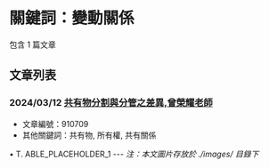 # 關鍵詞：變動關係

包含 1 篇文章

## 文章列表

### 2024/03/12 [共有物分割與分管之差異,曾榮耀老師](../../articles/910709_%E5%85%B1%E6%9C%89%E7%89%A9%E5%88%86%E5%89%B2%E8%88%87%E5%88%86%E7%AE%A1%E4%B9%8B%E5%B7%AE%E7%95%B0%2C%E6%9B%BE%E6%A6%AE%E8%80%80%E8%80%81%E5%B8%AB.md)
- 文章編號：910709
- 其他關鍵詞：共有物, 所有權, 共有關係

• T. ABLE_PLACEHOLDER_1 --- *注：本文圖片存放於 ./images/ 目錄下*
